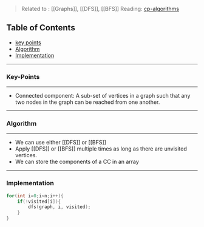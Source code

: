 > Related to : [[Graphs]], [[DFS]], [[BFS]] 
> Reading: [cp-algorithms](https://cp-algorithms.com/graph/search-for-connected-components.html)

## Table of Contents

- [key points](#Key-Points)
- [Algorithm](#Algorithm)
- [Implementation](#Implementation)
---
### Key-Points
---
- Connected component: A sub-set of vertices in a graph such that any two nodes in the graph can be reached from one another.
---
### Algorithm
----
- We can use either [[DFS]] or [[BFS]]
- Apply [[DFS]] or [[BFS]] multiple times as long as there are unvisited vertices.
- We can store the components of a CC in an array
----
### Implementation

```C++
for(int i=0;i<n;i++){
	if(!visited[i]){
		dfs(graph, i, visited);
	}
}
```